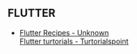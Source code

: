 ## FLUTTER

+ [Flutter Recipes - Unknown](https://mega.nz/file/5ttmTC7J#a69FUb3YTukdG_y60BdJSzN7UCRwYsUjKCYWjpjWh08) \
[Flutter turtorials - Turtorialspoint](https://www.tutorialspoint.com/flutter/flutter_tutorial.pdf)